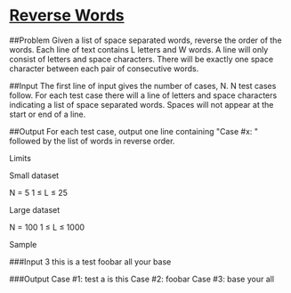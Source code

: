 # [Reverse Words](https://code.google.com/codejam/contest/dashboard?c=351101#s=p1)

##Problem
Given a list of space separated words, reverse the order of the words. Each line of text contains L letters and W words. A line will only consist of letters and space characters. There will be exactly one space character between each pair of consecutive words.

##Input
The first line of input gives the number of cases, N.
N test cases follow. For each test case there will a line of letters and space characters indicating a list of space separated words. Spaces will not appear at the start or end of a line.

##Output
For each test case, output one line containing "Case #x: " followed by the list of words in reverse order.

Limits

Small dataset

N = 5
1 ≤ L ≤ 25

Large dataset

N = 100
1 ≤ L ≤ 1000

Sample


###Input 
3
this is a test
foobar
all your base

###Output 
Case #1: test a is this
Case #2: foobar
Case #3: base your all
